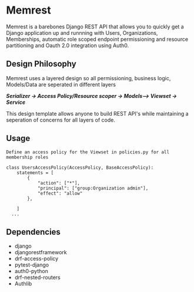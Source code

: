 # Memrest
Memrest is a barebones Django REST API that allows you to quickly get a Django application up and runnning with Users, Organizations, Memberships,  automatic role scoped endpoint permissioning and resource partitioning and Oauth 2.0 integration using Auth0. 

## Design Philosophy
Memrest uses a layered design so all permissioning, business logic, Models/Data are seperated in different layers 

***Serializer -> Access Policy/Resource scoper -> Models--> Viewset -> Service***

This design template allows anyone to build REST API's while maintaining a seperation of concerns for all layers of code.

## Usage

```
Define an access policy for the Viewset in policies.py for all membership roles 

class UsersAccessPolicy(AccessPolicy, BaseAccessPolicy):
    statements = [
        {
            "action": ["*"],
            "principal": ["group:Organization admin"],
            "effect": "allow"
        },

    ]
  ... 
```


## Dependencies
- django
- djangorestframework
- drf-access-policy 
- pytest-django
- auth0-python
- drf-nested-routers
- Authlib

